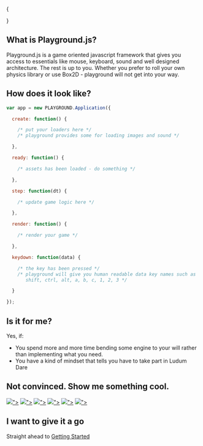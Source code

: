{

}

## What is Playground.js?

Playground.js is a game oriented javascript framework that gives you access to essentials like mouse, keyboard, sound and well designed architecture. The rest is up to you. Whether you prefer to roll your own physics library or use Box2D - playground will not get into your way.

<?=cms::compose('documents/intro/intro-example.js')?>


## How does it look like?

```javascript
var app = new PLAYGROUND.Application({

  create: function() {

    /* put your loaders here */
    /* playground provides some for loading images and sound */

  },

  ready: function() {

    /* assets has been loaded - do something */

  },

  step: function(dt) {

    /* update game logic here */

  },

  render: function() {

    /* render your game */

  },

  keydown: function(data) {

    /* the key has been pressed */
    /* playground will give you human readable data key names such as
       shift, ctrl, alt, a, b, c, 1, 2, 3 */

  }

});
```

## Is it for me? 

Yes, if:

* You spend more and more time bending some engine to your will rather than implementing what you need.
* You have a kind of mindset that tells you have to take part in Ludum Dare

## Not convinced. Show me something cool.

<div class="showcase">
  <a href="http://playgroundjs.com/demos/space/"><img src="<?=cms::url("files/thumbs/space.png")?>"></a>
  <a href="http://store.steampowered.com/app/329320/"><img src="<?=cms::url("files/thumbs/qbqbqb.png")?>"></a>
  <a href="http://feiss.be/ld31/"><img src="<?=cms::url("files/thumbs/orion.png")?>"></a>
  <a href="http://rezoner.net/labs/limbs/"><img src="<?=cms::url("files/thumbs/limbs.png")?>"></a>
  <a href="http://hotlinetrail.rezoner.net/"><img src="<?=cms::url("files/thumbs/hotlinetrail.png")?>"></a>
  <a href="http://rezoner.net/labs/3d/a4/"><img src="<?=cms::url("files/thumbs/boats.png")?>"></a>
</div>

## I want to give it a go

Straight ahead to [Getting Started]()

